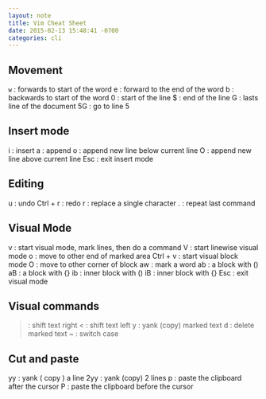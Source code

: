 ```yaml
---
layout: note
title: Vim Cheat Sheet
date: 2015-02-13 15:48:41 -0700
categories: cli
---
```

## Movement

`w` : forwards to start of the word
e : forward to the end of the word
b : backwards to start of the word
0 : start of the line
$ : end of the line
G : lasts line of the document
5G : go to line 5

## Insert mode

i : insert
a : append
o : append new line below current line
O : append new line above current line
Esc : exit insert mode

## Editing

u : undo
Ctrl + r : redo
r : replace a single character
. : repeat last command

## Visual Mode

v : start visual mode, mark lines, then do a command
V : start linewise visual mode
o : move to other end of marked area
Ctrl + v : start visual block mode
O : move to other corner of block
aw : mark a word
ab : a block with ()
aB : a block with {}
ib : inner block with ()
iB : inner block with {}
Esc : exit visual mode

## Visual commands

> : shift text right
< : shift text left
y : yank (copy) marked text
d : delete marked text
~ : switch case

## Cut and paste

yy : yank ( copy ) a line
2yy : yank (copy) 2 lines
p : paste the clipboard after the cursor
P : paste the clipboard before the cursor
